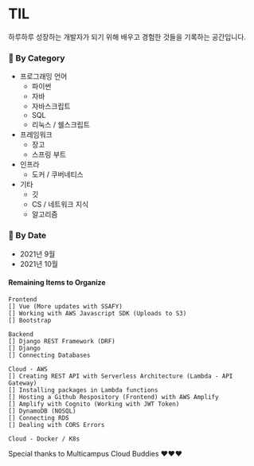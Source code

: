 # TIL

하루하루 성장하는 개발자가 되기 위해 배우고 경험한 것들을 기록하는 공간입니다.

### :pencil: By Category

- 프로그래밍 언어
  - 파이썬
  - 자바
  - 자바스크립트
  - SQL
  - 리눅스 / 쉘스크립트
- 프레임워크
  - 장고
  - 스프링 부트
- 인프라
  - 도커 / 쿠버네티스
- 기타
  - 깃
  - CS / 네트워크 지식
  - 알고리즘

### :calendar: By Date

- 2021년 9월
- 2021년 10월



#### Remaining Items to Organize

```
Frontend
[] Vue (More updates with SSAFY)
[] Working with AWS Javascript SDK (Uploads to S3)
[] Bootstrap

Backend
[] Django REST Framework (DRF)
[] Django
[] Connecting Databases

Cloud - AWS
[] Creating REST API with Serverless Architecture (Lambda - API Gateway)
[] Installing packages in Lambda functions
[] Hosting a Github Respository (Frontend) with AWS Amplify
[] Amplify with Cognito (Working with JWT Token)
[] DynamoDB (NOSQL)
[] Connecting RDS
[] Dealing with CORS Errors

Cloud - Docker / K8s
```



Special thanks to Multicampus Cloud Buddies ❤️❤️❤️
